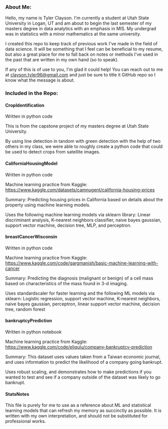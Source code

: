 ### About Me:  
Hello, my name is Tyler Clayson. I'm currently a student at Utah State University in Logan, UT and am about to begin the last semester of my masters degree 
in data analytics with an emphasis in MIS. My undergrad was in statistics with a minor mathematics at the same university. 

I created this repo to keep track of previous work I've made in the field of data science. It will be something that I feel can be beneficial to my resume, but also a great place for me to fall back on notes or methods I've used in the past that are written in my own hand (so to speak). 

If any of this is of use to you, I'm glad it could help!
You can reach out to me at clayson.tyler96@gmail.com and just be sure to title it GitHub repo so I know what the message is about. 

### Included in the Repo: 
#### CropIdentification
Written in python code

This is from the capstone project of my masters degree at Utah State University.

By using line detection in tandom with green detection with the help of two others in my class, we were able to roughly create a python code that could be used to detect crops from satellite images. 

#### CaliforniaHousingModel
Written in python code

Machine learning practice from Kaggle: 
https://www.kaggle.com/datasets/camnugent/california-housing-prices

Summary: Predicting housing prices in California based on details about the property using machine learning models. 

Uses the following machine learning models via sklearn library:
Linear discriminant analysis, K-nearest neighbors classifier, naive bayes gaussian, support vector machine, decision tree, MLP, and perceptron. 

#### breastCancerWisconsin
Written in python code

Machine learning practice from Kaggle: 
https://www.kaggle.com/code/gargmanish/basic-machine-learning-with-cancer

Summary: Predicting the diagnosis (malignant or benign) of a cell mass based on characteristics of the mass found in 3-d imaging. 

Uses standardscaler for faster learning and the following ML models via sklearn:
Logistic regression, support vector machine, K-nearest neighbors, naive bayes gaussian, perceptron, linear support vector machine, decision tree, random forest

#### bankruptcyPrediction
Written in python notebook

Machine learning practice from Kaggle:
https://www.kaggle.com/code/eliqulu/company-bankruptcy-prediction

Summary: This dataset uses values taken from a Taiwan economic journal, and uses information to predict the likelihood of a company going bankrupt. 

Uses robust scaling, and demonstrates how to make predictions if you wanted to test and see if a company outside of the dataset was likely to go bankrupt. 

#### StatsNotes
This file is purely for me to use as a reference about ML and statistical learning models that can refresh my memory as succinctly as possible. It is written with my own interpretation, and should not be substituted for professional works. 
